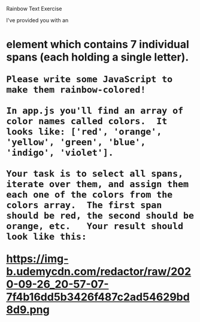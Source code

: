 Rainbow Text Exercise

I've provided you with an <h1> element which contains 7 individual spans (each holding a single letter). 

    Please write some JavaScript to make them rainbow-colored! 

    In app.js you'll find an array of color names called colors.  It looks like: ['red', 'orange', 'yellow', 'green', 'blue', 'indigo', 'violet'].

    Your task is to select all spans, iterate over them, and assign them each one of the colors from the colors array.  The first span should be red, the second should be orange, etc.   Your result should look like this:

https://img-b.udemycdn.com/redactor/raw/2020-09-26_20-57-07-7f4b16dd5b3426f487c2ad54629bd8d9.png